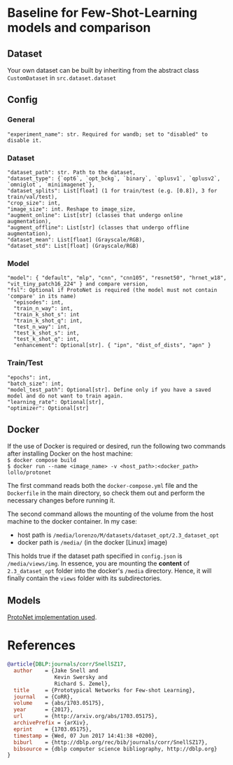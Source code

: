 # Baseline for Few-Shot-Learning models and comparison

## Dataset
Your own dataset can be built by inheriting from the abstract class `CustomDataset` in `src.dataset.dataset`

## Config
### General
```
"experiment_name": str. Required for wandb; set to "disabled" to disable it.
```

### Dataset
```
"dataset_path": str. Path to the dataset,
"dataset_type": {`opt6`, `opt_bckg`, `binary`, `qplusv1`, `qplusv2`, `omniglot`, `miniimagenet`},
"dataset_splits": List[float] (1 for train/test (e.g. [0.8]), 3 for train/val/test),
"crop_size": int,
"image_size": int. Reshape to image_size,
"augment_online": List[str] (classes that undergo online augmentation),
"augment_offline": List[str] (classes that undergo offline augmentation),
"dataset_mean": List[float] (Grayscale/RGB),
"dataset_std": List[float] (Grayscale/RGB)
```

### Model
```
"model": { "default", "mlp", "cnn", "cnn105", "resnet50", "hrnet_w18", "vit_tiny_patch16_224" } and compare version,
"fsl": Optional if ProtoNet is required (the model must not contain 'compare' in its name)
  "episodes": int,
  "train_n_way": int,
  "train_k_shot_s": int
  "train_k_shot_q": int,
  "test_n_way": int,
  "test_k_shot_s": int,
  "test_k_shot_q": int,
  "enhancement": Optional[str]. { "ipn", "dist_of_dists", "apn" }
```

### Train/Test
```
"epochs": int,
"batch_size": int,
"model_test_path": Optional[str]. Define only if you have a saved model and do not want to train again.
"learning_rate": Optional[str],
"optimizer": Optional[str]
```

## Docker
If the use of Docker is required or desired, run the following two commands after installing Docker on the host machine:  
`$ docker compose build`  
`$ docker run --name <image_name> -v <host_path>:<docker_path> lollo/protonet`

The first command reads both the `docker-compose.yml` file and the `Dockerfile` in the main directory, so check them out and perform the necessary changes before running it.

The second command allows the mounting of the volume from the host machine to the docker container. In my case:   
- host path is `/media/lorenzo/M/datasets/dataset_opt/2.3_dataset_opt`
- docker path is `/media/` (in the docker [Linux] image)

This holds true if the dataset path specified in `config.json` is `/media/views/img`. In essence, you are mounting the **content** of `2.3_dataset_opt` folder into the docker's `/media` directory. Hence, it will finally contain the `views` folder with its subdirectories.

## Models
[ProtoNet implementation used](https://github.com/orobix/Prototypical-Networks-for-Few-shot-Learning-PyTorch).

# References
```bib
@article{DBLP:journals/corr/SnellSZ17,
  author    = {Jake Snell and
               Kevin Swersky and
               Richard S. Zemel},
  title     = {Prototypical Networks for Few-shot Learning},
  journal   = {CoRR},
  volume    = {abs/1703.05175},
  year      = {2017},
  url       = {http://arxiv.org/abs/1703.05175},
  archivePrefix = {arXiv},
  eprint    = {1703.05175},
  timestamp = {Wed, 07 Jun 2017 14:41:38 +0200},
  biburl    = {http://dblp.org/rec/bib/journals/corr/SnellSZ17},
  bibsource = {dblp computer science bibliography, http://dblp.org}
}
```
